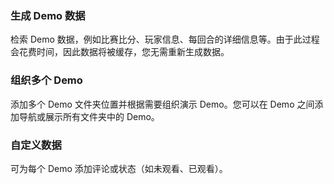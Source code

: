 ### 生成 Demo 数据

检索 Demo 数据，例如比赛比分、玩家信息、每回合的详细信息等。由于此过程会花费时间，因此数据将被缓存，您无需重新生成数据。

### 组织多个 Demo

添加多个 Demo 文件夹位置并根据需要组织演示 Demo。您可以在 Demo 之间添加导航或展示所有文件夹中的 Demo。

### 自定义数据

可为每个 Demo 添加评论或状态（如未观看、已观看）。
